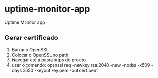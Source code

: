 # uptime-monitor-app
Uptime Monitor app

## Gerar certificado

1. Baixar o OpenSSL
2. Colocar o OpenSSL no path
3. Navegar até a pasta https do projeto
4. usar o comando: openssl req -newkey rsa:2048 -new -nodes -x509 -days 3650 -keyout key.pem -out cert.pem